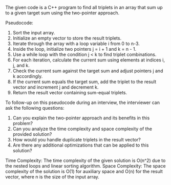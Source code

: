 The given code is a C++ program to find all triplets in an array that sum up to a given target sum using the two-pointer approach.

Pseudocode:
1. Sort the input array.
2. Initialize an empty vector to store the result triplets.
3. Iterate through the array with a loop variable i from 0 to n-3.
4. Inside the loop, initialize two pointers j = i + 1 and k = n - 1.
5. Use a while loop with the condition j < k to find triplet combinations.
6. For each iteration, calculate the current sum using elements at indices i, j, and k.
7. Check the current sum against the target sum and adjust pointers j and k accordingly.
8. If the current sum equals the target sum, add the triplet to the result vector and increment j and decrement k.
9. Return the result vector containing sum-equal triplets.

To follow-up on this pseudocode during an interview, the interviewer can ask the following questions:
1. Can you explain the two-pointer approach and its benefits in this problem?
2. Can you analyze the time complexity and space complexity of the provided solution?
3. How would you handle duplicate triplets in the result vector?
4. Are there any additional optimizations that can be applied to this solution?

Time Complexity: The time complexity of the given solution is O(n^2) due to the nested loops and linear sorting algorithm.
Space Complexity: The space complexity of the solution is O(1) for auxiliary space and O(n) for the result vector, where n is the size of the input array.